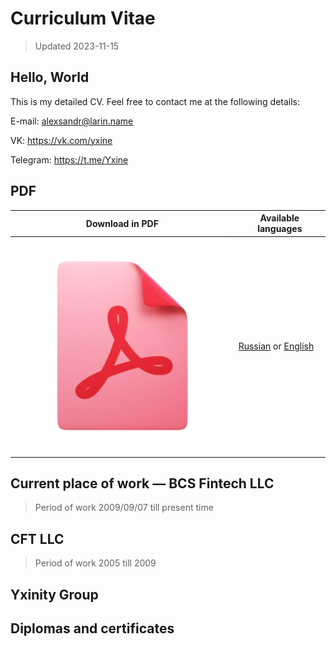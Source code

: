 # Curriculum Vitae

> Updated 2023-11-15

## Hello, World

This is my detailed CV. Feel free to contact me at the following details:

E-mail: <alexsandr@larin.name>

VK: <https://vk.com/yxine>

Telegram: <https://t.me/Yxine>

## PDF

Download in PDF | Available languages
--------------- | -------------------
![static/pdf.png](static/pdf.png) | [Russian](static/larin-cv-ru.pdf) or [English](static/larin-cv-en.pdf)

## Current place of work — BCS Fintech LLC

> Period of work 2009/09/07 till present time

## CFT LLC

> Period of work 2005 till 2009

## Yxinity Group

## Diplomas and certificates
